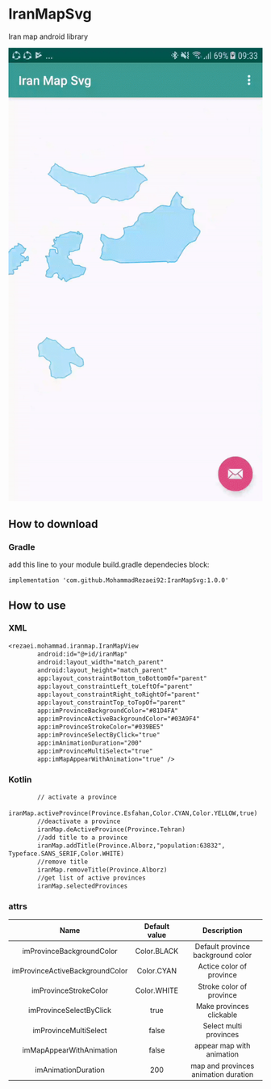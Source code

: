 # IranMapSvg
Iran map android library

![screenshot](https://github.com/MohammadRezaei92/IranMapSvg/blob/master/screenshot/demo.gif)
## How to download
### Gradle
add this line to your module build.gradle dependecies block:
```
implementation 'com.github.MohammadRezaei92:IranMapSvg:1.0.0'
```

## How to use
### XML
```
<rezaei.mohammad.iranmap.IranMapView
        android:id="@+id/iranMap"
        android:layout_width="match_parent"
        android:layout_height="match_parent"
        app:layout_constraintBottom_toBottomOf="parent"
        app:layout_constraintLeft_toLeftOf="parent"
        app:layout_constraintRight_toRightOf="parent"
        app:layout_constraintTop_toTopOf="parent"
        app:imProvinceBackgroundColor="#81D4FA"
        app:imProvinceActiveBackgroundColor="#03A9F4"
        app:imProvinceStrokeColor="#039BE5"
        app:imProvinceSelectByClick="true"
        app:imAnimationDuration="200"
        app:imProvinceMultiSelect="true"
        app:imMapAppearWithAnimation="true" />
```
### Kotlin
```
        // activate a province
        iranMap.activeProvince(Province.Esfahan,Color.CYAN,Color.YELLOW,true)
        //deactivate a province
        iranMap.deActiveProvince(Province.Tehran)
        //add title to a province
        iranMap.addTitle(Province.Alborz,"population:63832", Typeface.SANS_SERIF,Color.WHITE)
        //remove title
        iranMap.removeTitle(Province.Alborz)
        //get list of active provinces
        iranMap.selectedProvinces
```
### attrs

|Name|Default value|Description|
|:---:|:---:|:---:|
|imProvinceBackgroundColor|Color.BLACK|Default province background color|
|imProvinceActiveBackgroundColor|Color.CYAN|Actice color of province|
|imProvinceStrokeColor|Color.WHITE|Stroke color of province|
|imProvinceSelectByClick|true|Make provinces clickable|
|imProvinceMultiSelect|false|Select multi provinces|
|imMapAppearWithAnimation|false|appear map with animation|
|imAnimationDuration|200|map and provinces animation duration|
